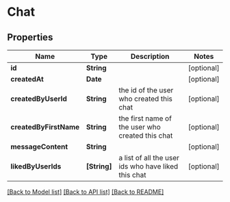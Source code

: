 # Chat

## Properties
Name | Type | Description | Notes
------------ | ------------- | ------------- | -------------
**id** | **String** |  | [optional] 
**createdAt** | **Date** |  | [optional] 
**createdByUserId** | **String** | the id of the user who created this chat | [optional] 
**createdByFirstName** | **String** | the first name of the user who created this chat | [optional] 
**messageContent** | **String** |  | [optional] 
**likedByUserIds** | **[String]** | a list of all the user ids who have liked this chat | [optional] 

[[Back to Model list]](../README.md#documentation-for-models) [[Back to API list]](../README.md#documentation-for-api-endpoints) [[Back to README]](../README.md)


